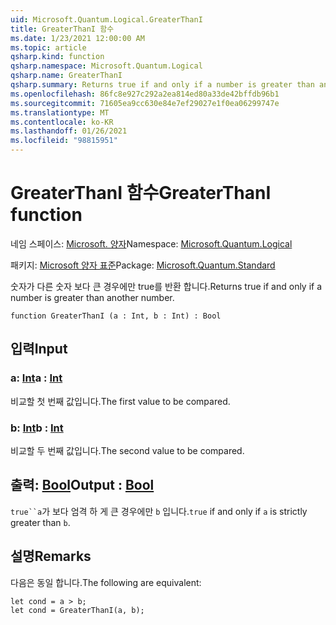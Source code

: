 ```yaml
---
uid: Microsoft.Quantum.Logical.GreaterThanI
title: GreaterThanI 함수
ms.date: 1/23/2021 12:00:00 AM
ms.topic: article
qsharp.kind: function
qsharp.namespace: Microsoft.Quantum.Logical
qsharp.name: GreaterThanI
qsharp.summary: Returns true if and only if a number is greater than another number.
ms.openlocfilehash: 86fc8e927c292a2ea814ed80a33de42bffdb96b1
ms.sourcegitcommit: 71605ea9cc630e84e7ef29027e1f0ea06299747e
ms.translationtype: MT
ms.contentlocale: ko-KR
ms.lasthandoff: 01/26/2021
ms.locfileid: "98815951"
---
```

# <a name="greaterthani-function"></a><span data-ttu-id="d6f52-102">GreaterThanI 함수</span><span class="sxs-lookup"><span data-stu-id="d6f52-102">GreaterThanI function</span></span>

<span data-ttu-id="d6f52-103">네임 스페이스: [Microsoft. 양자](xref:Microsoft.Quantum.Logical)</span><span class="sxs-lookup"><span data-stu-id="d6f52-103">Namespace: [Microsoft.Quantum.Logical](xref:Microsoft.Quantum.Logical)</span></span>

<span data-ttu-id="d6f52-104">패키지: [Microsoft 양자 표준](https://nuget.org/packages/Microsoft.Quantum.Standard)</span><span class="sxs-lookup"><span data-stu-id="d6f52-104">Package: [Microsoft.Quantum.Standard](https://nuget.org/packages/Microsoft.Quantum.Standard)</span></span>


<span data-ttu-id="d6f52-105">숫자가 다른 숫자 보다 큰 경우에만 true를 반환 합니다.</span><span class="sxs-lookup"><span data-stu-id="d6f52-105">Returns true if and only if a number is greater than another number.</span></span>

```qsharp
function GreaterThanI (a : Int, b : Int) : Bool
```


## <a name="input"></a><span data-ttu-id="d6f52-106">입력</span><span class="sxs-lookup"><span data-stu-id="d6f52-106">Input</span></span>

### <a name="a--int"></a><span data-ttu-id="d6f52-107">a: [Int](xref:microsoft.quantum.lang-ref.int)</span><span class="sxs-lookup"><span data-stu-id="d6f52-107">a : [Int](xref:microsoft.quantum.lang-ref.int)</span></span>

<span data-ttu-id="d6f52-108">비교할 첫 번째 값입니다.</span><span class="sxs-lookup"><span data-stu-id="d6f52-108">The first value to be compared.</span></span>


### <a name="b--int"></a><span data-ttu-id="d6f52-109">b: [Int](xref:microsoft.quantum.lang-ref.int)</span><span class="sxs-lookup"><span data-stu-id="d6f52-109">b : [Int](xref:microsoft.quantum.lang-ref.int)</span></span>

<span data-ttu-id="d6f52-110">비교할 두 번째 값입니다.</span><span class="sxs-lookup"><span data-stu-id="d6f52-110">The second value to be compared.</span></span>



## <a name="output--bool"></a><span data-ttu-id="d6f52-111">출력: [Bool](xref:microsoft.quantum.lang-ref.bool)</span><span class="sxs-lookup"><span data-stu-id="d6f52-111">Output : [Bool](xref:microsoft.quantum.lang-ref.bool)</span></span>

<span data-ttu-id="d6f52-112">`true``a`가 보다 엄격 하 게 큰 경우에만 `b` 입니다.</span><span class="sxs-lookup"><span data-stu-id="d6f52-112">`true` if and only if `a` is strictly greater than `b`.</span></span>

## <a name="remarks"></a><span data-ttu-id="d6f52-113">설명</span><span class="sxs-lookup"><span data-stu-id="d6f52-113">Remarks</span></span>

<span data-ttu-id="d6f52-114">다음은 동일 합니다.</span><span class="sxs-lookup"><span data-stu-id="d6f52-114">The following are equivalent:</span></span>

```qsharp
let cond = a > b;
let cond = GreaterThanI(a, b);
```